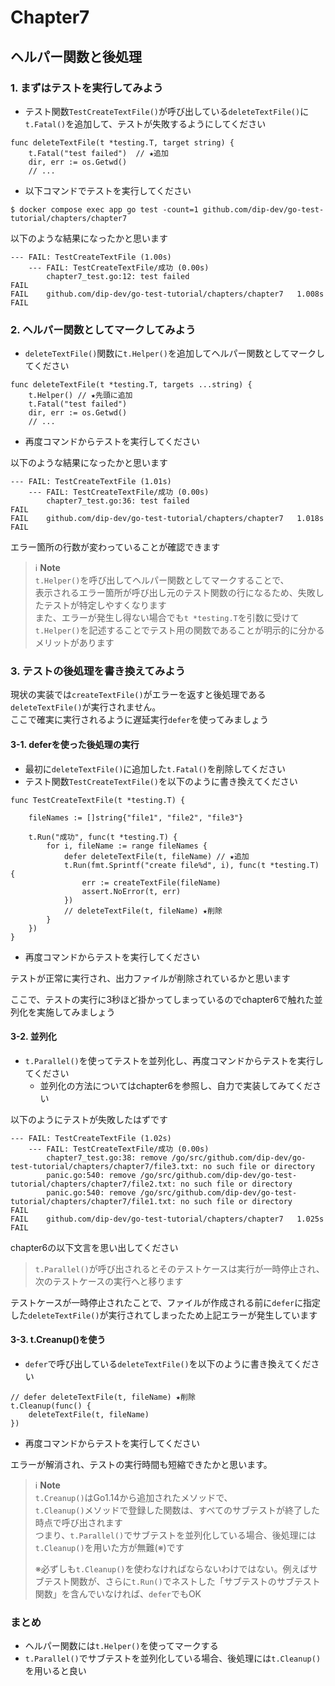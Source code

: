 # Chapter7
## ヘルパー関数と後処理

### 1. まずはテストを実行してみよう
- テスト関数`TestCreateTextFile()`が呼び出している`deleteTextFile()`に`t.Fatal()`を追加して、テストが失敗するようにしてください
```golang
func deleteTextFile(t *testing.T, target string) {
    t.Fatal("test failed")  // ★追加
    dir, err := os.Getwd()
    // ...
```
- 以下コマンドでテストを実行してください
```
$ docker compose exec app go test -count=1 github.com/dip-dev/go-test-tutorial/chapters/chapter7
```

以下のような結果になったかと思います
```
--- FAIL: TestCreateTextFile (1.00s)
    --- FAIL: TestCreateTextFile/成功 (0.00s)
        chapter7_test.go:12: test failed
FAIL
FAIL	github.com/dip-dev/go-test-tutorial/chapters/chapter7	1.008s
FAIL
```

### 2. ヘルパー関数としてマークしてみよう
- `deleteTextFile()`関数に`t.Helper()`を追加してヘルパー関数としてマークしてください
```golang
func deleteTextFile(t *testing.T, targets ...string) {
    t.Helper() // ★先頭に追加
    t.Fatal("test failed")
    dir, err := os.Getwd()
    // ...
```
- 再度コマンドからテストを実行してください

以下のような結果になったかと思います
```
--- FAIL: TestCreateTextFile (1.01s)
    --- FAIL: TestCreateTextFile/成功 (0.00s)
        chapter7_test.go:36: test failed
FAIL
FAIL	github.com/dip-dev/go-test-tutorial/chapters/chapter7	1.018s
FAIL
```

エラー箇所の行数が変わっていることが確認できます<br>

> ℹ️ **Note**<br>
> `t.Helper()`を呼び出してヘルパー関数としてマークすることで、<br>
> 表示されるエラー箇所が呼び出し元のテスト関数の行になるため、失敗したテストが特定しやすくなります<br>
> また、エラーが発生し得ない場合でも`t *testing.T`を引数に受けて`t.Helper()`を記述することでテスト用の関数であることが明示的に分かるメリットがあります<br>

### 3. テストの後処理を書き換えてみよう
現状の実装では`createTextFile()`がエラーを返すと後処理である`deleteTextFile()`が実行されません。<br>
ここで確実に実行されるように遅延実行`defer`を使ってみましょう<br>

#### 3-1. deferを使った後処理の実行
- 最初に`deleteTextFile()`に追加した`t.Fatal()`を削除してください
- テスト関数`TestCreateTextFile()`を以下のように書き換えてください
```golang
func TestCreateTextFile(t *testing.T) {

    fileNames := []string{"file1", "file2", "file3"}

    t.Run("成功", func(t *testing.T) {
        for i, fileName := range fileNames {
            defer deleteTextFile(t, fileName) // ★追加
            t.Run(fmt.Sprintf("create file%d", i), func(t *testing.T) {
                err := createTextFile(fileName)
                assert.NoError(t, err)
            })
            // deleteTextFile(t, fileName) ★削除
        }
    })
}
```

- 再度コマンドからテストを実行してください

テストが正常に実行され、出力ファイルが削除されているかと思います<br>

ここで、テストの実行に3秒ほど掛かってしまっているのでchapter6で触れた並列化を実施してみましょう<br>

#### 3-2. 並列化
- `t.Parallel()`を使ってテストを並列化し、再度コマンドからテストを実行してください
  - 並列化の方法についてはchapter6を参照し、自力で実装してみてください

以下のようにテストが失敗したはずです<br>
```
--- FAIL: TestCreateTextFile (1.02s)
    --- FAIL: TestCreateTextFile/成功 (0.00s)
        chapter7_test.go:38: remove /go/src/github.com/dip-dev/go-test-tutorial/chapters/chapter7/file3.txt: no such file or directory
        panic.go:540: remove /go/src/github.com/dip-dev/go-test-tutorial/chapters/chapter7/file2.txt: no such file or directory
        panic.go:540: remove /go/src/github.com/dip-dev/go-test-tutorial/chapters/chapter7/file1.txt: no such file or directory
FAIL
FAIL	github.com/dip-dev/go-test-tutorial/chapters/chapter7	1.025s
FAIL
```

chapter6の以下文言を思い出してください<br>
> `t.Parallel()`が呼び出されるとそのテストケースは実行が一時停止され、次のテストケースの実行へと移ります

テストケースが一時停止されたことで、ファイルが作成される前に`defer`に指定した`deleteTextFile()`が実行されてしまったため上記エラーが発生しています<br>

#### 3-3. t.Creanup()を使う
- `defer`で呼び出している`deleteTextFile()`を以下のように書き換えてください
```golang
// defer deleteTextFile(t, fileName) ★削除
t.Cleanup(func() { 
    deleteTextFile(t, fileName)
})
```

- 再度コマンドからテストを実行してください

エラーが解消され、テストの実行時間も短縮できたかと思います。<br>

> ℹ️ **Note**<br>
> `t.Creanup()`はGo1.14から追加されたメソッドで、<br>
> `t.Cleanup()`メソッドで登録した関数は、すべてのサブテストが終了した時点で呼び出されます<br>
> つまり、`t.Parallel()`でサブテストを並列化している場合、後処理には`t.Cleanup()`を用いた方が無難(※)です<br>
> 
> ※必ずしも`t.Cleanup()`を使わなければならないわけではない。例えばサブテスト関数が、さらに`t.Run()`でネストした「サブテストのサブテスト関数」を含んでいなければ、`defer`でもOK

### まとめ
- ヘルパー関数には`t.Helper()`を使ってマークする
- `t.Parallel()`でサブテストを並列化している場合、後処理には`t.Cleanup()`を用いると良い
